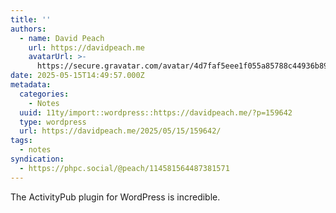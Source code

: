 ```yaml
---
title: ''
authors:
  - name: David Peach
    url: https://davidpeach.me
    avatarUrl: >-
      https://secure.gravatar.com/avatar/4d7faf5eee1f055a85788c44936b8995eaab6dfb004e7854ec747ccb272e91ee?s=96&d=mm&r=g
date: 2025-05-15T14:49:57.000Z
metadata:
  categories:
    - Notes
  uuid: 11ty/import::wordpress::https://davidpeach.me/?p=159642
  type: wordpress
  url: https://davidpeach.me/2025/05/15/159642/
tags:
  - notes
syndication:
  - https://phpc.social/@peach/114581564487381571
---
```

The ActivityPub plugin for WordPress is incredible.
